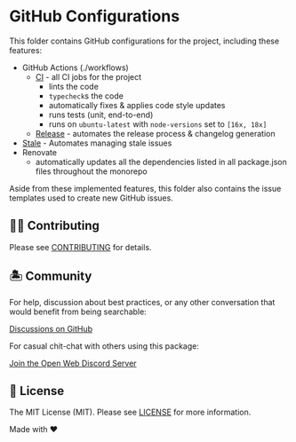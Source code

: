 # GitHub Configurations

This folder contains GitHub configurations for the project, including these features:

- GitHub Actions (./workflows)
  - [CI][CI] - all CI jobs for the project
    - lints the code
    - `typecheck`s the code
    - automatically fixes & applies code style updates
    - runs tests (unit, end-to-end)
    - runs on `ubuntu-latest` with `node-versions` set to `[16x, 18x]`
  - [Release][Release] - automates the release process & changelog generation
- [Stale][Stale] - Automates managing stale issues
- Renovate
  - automatically updates all the dependencies listed in all package.json files throughout the monorepo

Aside from these implemented features, this folder also contains the issue templates used to create new GitHub issues.

## 💪🏼 Contributing

Please see [CONTRIBUTING](./CONTRIBUTING.md) for details.

## 🏝 Community

For help, discussion about best practices, or any other conversation that would benefit from being searchable:

[Discussions on GitHub](https://github.com/stacksjs/stacks/discussions)

For casual chit-chat with others using this package:

[Join the Open Web Discord Server](https://discord.ow3.org)

## 📄 License

The MIT License (MIT). Please see [LICENSE](../LICENSE.md) for more information.

Made with ❤️

[CI]: ./workflows/ci.yml
[Release]: ./workflows/release.yml
[Stale]: ./stale.yml

